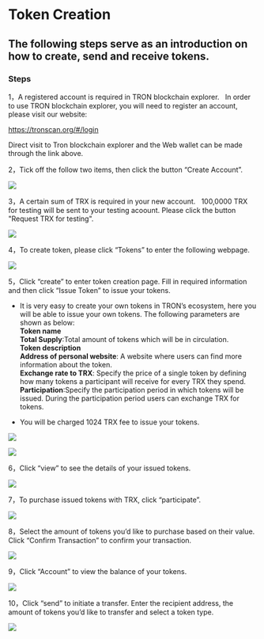 # Token Creation

## The following steps serve as an introduction on how to create, send and receive tokens.

### Steps

1，A registered account is required in TRON blockchain explorer.   In order to use TRON blockchain explorer, you will need to register an account, please visit our website:    

   https://tronscan.org/#/login 

   Direct visit to Tron blockchain explorer and the Web wallet can be made through the link above.

2，Tick off the follow two items, then click the button “Create Account”. 

![](https://raw.githubusercontent.com/ybhgenius/Documentation/master/images/running_a_delegate/create_an_account.jpg)

3，A certain sum of TRX is required in your new account.   100,0000 TRX for testing will be sent to your testing acoount. Please click the button "Request TRX for testing".  

![](https://raw.githubusercontent.com/ybhgenius/Documentation/master/images/running_a_delegate/request_for_testing.jpg)

4，To create token, please click “Tokens” to enter the following webpage.

![](https://raw.githubusercontent.com/ybhgenius/Documentation/master/images/running_a_delegate/Tokens.png)

5，Click “create” to enter token creation page. Fill in required information and then click “Issue Token” to issue your tokens.

   +  It is very easy to create your own tokens in TRON’s ecosystem, here you will be able to issue your own tokens. The following parameters are shown as below:  
   **Token name**  
   **Total Supply**:Total amount of tokens which will be in circulation.  
   **Token description**  
   **Address of personal website**: A website where users can find more information about the token.  
   **Exchange rate to TRX**: Specify the price of a single token by defining how many tokens a participant will receive for every TRX they spend.  
   **Participation**:Specify the participation period in which tokens will be issued. During the participation period users can exchange TRX for tokens.
   
   + You will be charged 1024 TRX fee to issue your tokens.

![](https://raw.githubusercontent.com/ybhgenius/Documentation/master/images/running_a_delegate/Create1.png)

![](https://raw.githubusercontent.com/ybhgenius/Documentation/master/images/running_a_delegate/Create2.png)

6，Click “view” to see the details of your issued tokens.

![](https://raw.githubusercontent.com/ybhgenius/Documentation/master/images/running_a_delegate/view.png)

7，To purchase issued tokens with TRX, click “participate”.

![](https://raw.githubusercontent.com/ybhgenius/Documentation/master/images/running_a_delegate/participate1.png)

8，Select the amount of tokens you’d like to purchase based on their value. Click “Confirm Transaction” to confirm your transaction.

![](https://raw.githubusercontent.com/ybhgenius/Documentation/master/images/running_a_delegate/participate.png)

9，Click “Account” to view the balance of your tokens.

![](https://raw.githubusercontent.com/ybhgenius/Documentation/master/images/running_a_delegate/Tokens%20Balance.png)

10，Click “send” to initiate a transfer. Enter the recipient address, the amount of tokens you’d like to transfer and select a token type.

![](https://raw.githubusercontent.com/ybhgenius/Documentation/master/images/running_a_delegate/send.png)


